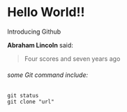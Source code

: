 # Hello World!!  

Introducing Github  

**Abraham Lincoln** said:
> Four scores and seven years ago  

###### some Git command include:
```
git status
git clone "url"
```

